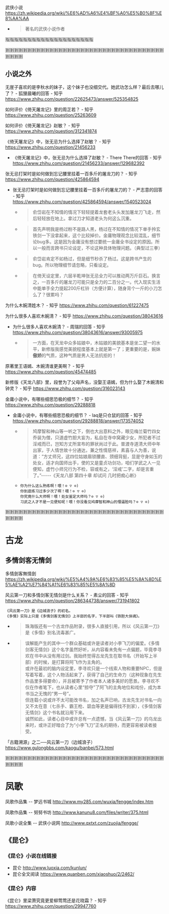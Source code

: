 
武侠小说 https://zh.wikipedia.org/wiki/%E6%AD%A6%E4%BF%A0%E5%B0%8F%E8%AA%AA
- > 著名的武侠小说作者

:u6307::u6307::u6307::u6307::u6307::u6307::u6307::u6307::u6307::u6307::u6307::u6307::u6307::u6307::u6307::u6307::u6307::u6307::u6307::u6307:

:u5272::u5272::u5272::u5272::u5272::u5272::u5272::u5272::u5272::u5272::u5272::u5272::u5272::u5272::u5272::u5272::u5272::u5272::u5272::u5272::u5272::u5272::u5272::u5272::u5272::u5272::u5272::u5272::u5272::u5272::u5272::u5272::u5272::u5272::u5272::u5272::u5272::u5272::u5272::u5272:

## 小说之外

无崖子喜欢的是李秋水的妹子，这个妹子也没细交代。她武功怎么样？最后去哪儿了？ - 狐狸晨曦的回答 - 知乎 https://www.zhihu.com/question/22625473/answer/525354825

如何评价《倚天屠龙记》里的周芷若？ - 知乎 https://www.zhihu.com/question/25263609

如何评价《倚天屠龙记》赵敏？ - 知乎 https://www.zhihu.com/question/312341874

《倚天屠龙记》中，张无忌为什么选择了赵敏？ - 知乎 https://www.zhihu.com/question/21456233
- 《倚天屠龙记》中，张无忌为什么选择了赵敏？ - There There的回答 - 知乎 https://www.zhihu.com/question/21456233/answer/129682392

张无忌打架时是如何做到忘记腰里挂着一百多斤的屠龙刀的？ - 知乎 https://www.zhihu.com/question/425864594
- 张无忌打架时是如何做到忘记腰里挂着一百多斤的屠龙刀的？ - 严志意的回答 - 知乎 https://www.zhihu.com/question/425864594/answer/1540523024
  * > 俞岱岩在不知情的情况下轻轻提着龙套老头头发加屠龙刀飞走，然后轻轻放在地上。拿过刀才知道老头为何这么沉重。
  * > 首先声明我是杨过粉不是路人黑，杨过在不知情的情况下单手拎玄铁剑一下没拿起来，这个比较掉价。金庸物理观念比较混乱，细节论bug多。这是因为金庸没有想过要统一金庸全书设定的原因。所以一般而言跨书只论设定，不论这种具体物理问题。（典型过三拳）
  * > 俞岱岩肯定不如杨过，但是细节秒杀了杨过。这是跨书产生的bug。所以物理细节请忽略，只看设定。
  * > 在倚天设定里，六层半乾坤张无忌全力可以推动两万斤巨石。换言之，一百多斤的屠龙刀可能只是全力的二百分之一。代入现实生活中能单手全力提起200斤杠铃（方便计算），随身背个一斤的小刀怎么了？很累吗？

为什么木婉清姓木？ - 知乎 https://www.zhihu.com/question/61227475

为什么很多人喜欢木婉清？ - 知乎 https://www.zhihu.com/question/38043616
- 为什么很多人喜欢木婉清？ - 周瑞的回答 - 知乎 https://www.zhihu.com/question/38043616/answer/93005975
  * > 一方面，在天龙中众多姑娘中，木姑娘的美貌基本是坐二望一的水平，新修版我感觉美貌程度基本上就是第一了；更重要的是，婉妹**傲娇**的气质，这种气质是男人无法抗拒的！

原著里王语嫣、木婉清谁更美啊？ - 知乎 https://www.zhihu.com/question/45474485

新修版《天龙八部》里，段誉为了父母声名，没娶王语嫣，但为什么娶了木婉清和钟灵？ - 知乎 https://www.zhihu.com/question/316023143

金庸小说中，有哪些细思恐极的细节？ - 知乎 https://www.zhihu.com/question/29288818
- 金庸小说中，有哪些细思恐极的细节？ - laq是只仓鼠的回答 - 知乎 https://www.zhihu.com/question/29288818/answer/173574052
  * > 鸠摩智和神山等一听之下，倒也大出意料之外，眼见梅兰菊竹四女乔装为僧，只道虚竹胆大妄为，私自在寺中窝藏少女，所犯者不过淫戒而已，岂知方丈所宣布的罪状尚过于此。普渡寺道清大师中年出家，于人情世故十分通达，兼之性情慈祥，素喜与人为善，说道：“方丈师兄，这四位姑娘眉锁腰直、颈细背挺，显是守身如玉的处女，适才向国师出手，使的又是童贞功剑功，咱们学武之人一见便知，虚竹小师兄行为不检，容或有之，‘淫戒’二字，却是言重了。”-----《天龙八部 第四十章 却试问 几时把痴心断》
  * > 
    ```console
    你为什么这么熟练啊！喂！⊙ ▽ ⊙)
    你到底练习过多少次了啊！喂！⊙ ▽ ⊙)
    你究竟什么大师啊！喂！处女鉴定大师吗？⊙ ▽ ⊙)
    习武之人才不是一见便知呢！喂！你没看见鸠摩智和神山的懵逼脸吗？⊙ ▽ ⊙)
    ```

:u5272::u5272::u5272::u5272::u5272::u5272::u5272::u5272::u5272::u5272::u5272::u5272::u5272::u5272::u5272::u5272::u5272::u5272::u5272::u5272::u5272::u5272::u5272::u5272::u5272::u5272::u5272::u5272::u5272::u5272::u5272::u5272::u5272::u5272::u5272::u5272::u5272::u5272::u5272::u5272:

# 古龙

## 多情剑客无情剑

多情劍客無情劍 https://zh.wikipedia.org/wiki/%E5%A4%9A%E6%83%85%E5%8A%8D%E5%AE%A2%E7%84%A1%E6%83%85%E5%8A%8D

风云第一刀和多情剑客无情剑是什么关系？ - 素尘的回答 - 知乎 https://www.zhihu.com/question/286344738/answer/731941802
```console
《风云第一刀》是《边城浪子》的初名。
《多情》实际上只是《多情剑客无情剑》上半部的名字，下半部叫《铁胆大侠魂》。
```
- > 珠海版还有一个古龙作品附录，很多人直接引用，所以《风云第一刀》是《多情》别名流毒甚广。
- > 误解能产生的其中一个群众基础或许是读者对小李飞刀的偏爱。《多情剑客无情剑》这个名字虽然好听，从内容看未免有一点偏题，毕竟李寻欢在书中从没有用过剑。我始终觉得古龙先生在取书名（开始写上半部）的时候，是打算将阿飞作为主角的。
<br> 或许在最初的脑内设定里，李寻欢只是一个线索人物和重要NPC，但是写着写着，这个人物活起来了，获得了自己的生命力（这种现象在先生作品里多得要命），并且被寄予了作者本人诸多美好的愿景。李寻欢不仅在作者笔下，也从读者心里“掠夺”了阿飞的主角地位和戏份，成为本书当之无愧的“男一号”。
<br> 但连载小说或许不太可能改书名，加之名声已响，古龙先生对书名一向又不太在意（七杀手、霸王枪、碧血等更是偏得找不到家），《多情剑客无情剑》这个书名就沿用下来。
<br> 诚然如此，读者心目中或许总有一点遗憾，当《风云第一刀》的乌龙出来时，或许正好暗合了为“小李飞刀”正名的期待，而更容易被读者接受。

「古籍溯源」之二──风云第一刀（边城浪子） https://www.gulongbbs.com/kaogu/banbei/573.html

:u5272::u5272::u5272::u5272::u5272::u5272::u5272::u5272::u5272::u5272::u5272::u5272::u5272::u5272::u5272::u5272::u5272::u5272::u5272::u5272::u5272::u5272::u5272::u5272::u5272::u5272::u5272::u5272::u5272::u5272::u5272::u5272::u5272::u5272::u5272::u5272::u5272::u5272::u5272::u5272:

# 凤歌

凤歌作品集 -- 梦远书城 http://www.my285.com/wuxia/fengge/index.htm

凤歌作品集 -- 努努书坊 http://www.kanunu8.com/files/writer/375.html

凤歌小说全集 -- 武侠小说网 http://www.qxtxt.com/zuojia/fengge/

## 《昆仑》

### 《昆仑》小说在线链接

- 昆仑 http://www.luoxia.com/kunlun/
- 昆仑全文阅读 https://www.quanben.com/xiaoshuo/2/2462/

### 《昆仑》内容

《昆仑》里梁萧究竟更爱柳莺莺还是花晓霜？ - 知乎 https://www.zhihu.com/question/29947760
